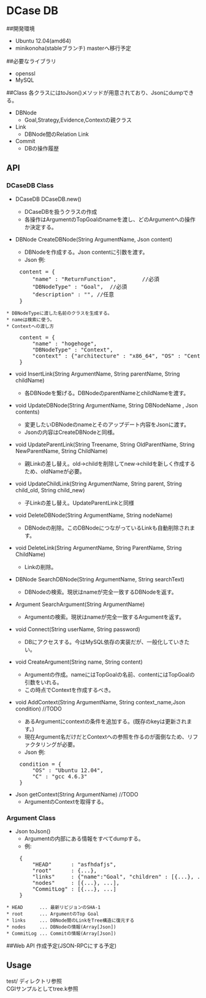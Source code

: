 ﻿# DCase DB
##開発環境
* Ubuntu 12.04(amd64)
* minikonoha(stableブランチ) masterへ移行予定

##必要なライブラリ
* openssl
* MySQL

##Class
各クラスにはtoJson()メソッドが用意されており、Jsonにdumpできる。
* DBNode
    * Goal,Strategy,Evidence,Contextの親クラス
* Link
    * DBNode間のRelation Link
* Commit
    * DBの操作履歴

## API
### DCaseDB Class
* DCaseDB DCaseDB.new()
    * DCaseDBを扱うクラスの作成
    * 各操作はArgumentのTopGoalのnameを渡し、どのArgumentへの操作か決定する。

* DBNode CreateDBNode(String ArgumentName, Json content)
    * DBNodeを作成する。Json contentに引数を渡す。
    * Json 例:
<pre>
    content = {
        "name" : "ReturnFunction",        //必須
        "DBNodeType" : "Goal",  //必須
        "description" : "", //任意
    }
</pre>

    * DBNodeTypeに渡した名前のクラスを生成する。
    * nameは検索に使う。
    * Contextへの渡し方
<pre>
    content = {
        "name" : "hogehoge",
        "DBNodeType" : "Context",
        "context" : {"architecture" : "x86_64", "OS" : "CentOS 6.3",  ...}
    }
</pre>
* void   InsertLink(String ArgumentName, String parentName, String childName)
    * 各DBNodeを繋げる。DBNodeのparentNameとchildNameを渡す。

* void   UpdateDBNode(String ArgumentName, String DBNodeName , Json contents)
    * 変更したいDBNodeのnameとそのアップデート内容をJsonに渡す。
    * Jsonの内容はCreateDBNodeと同様。

* void   UpdateParentLink(String Treename, String OldParentName, String NewParentName, String ChildName)
    * 親Linkの差し替え。old->childを削除してnew->childを新しく作成するため、oldNameが必要。

* void   UpdateChildLink(String ArgumentName, String parent, String child_old, String child_new)
    * 子Linkの差し替え。UpdateParentLinkと同様

* void   DeleteDBNode(String ArgumentName, String nodeName)
    * DBNodeの削除。このDBNodeにつながっているLinkも自動削除されます。

* void   DeleteLink(String ArgumentName, String ParentName, String ChildName)
    * Linkの削除。

* DBNode SearchDBNode(String ArgumentName, String searchText)
    * DBNodeの検索。現状はnameが完全一致するDBNodeを返す。

* Argument SearchArgument(String ArgumentName)
    * Argumentの検索。現状はnameが完全一致するArgumentを返す。

* void   Connect(String userName, String password)
    * DBにアクセスする。今はMySQL依存の実装だが、一般化していきたい。

* void   CreateArgument(String name, String content)
    * Argumentの作成。nameにはTopGoalの名前、contentにはTopGoalの引数をいれる。
    * この時点でContextを作成するべき。

* void   AddContext(String ArgumentName, String context_name,Json condition) //TODO
    * あるArgumentにcontextの条件を追加する。(既存のkeyは更新されます。)
    * 現在Argument名だけだとContextへの参照を作るのが面倒なため、リファクタリングが必要。
    * Json 例:
<pre>
    condition = {
        "OS" : "Ubuntu 12.04",
        "C" : "gcc 4.6.3"
    }
</pre>
* Json getContext(String ArgumentName) //TODO
    * ArgumentのContextを取得する。

### Argument Class
* Json   toJson()
    * Argumentの内部にある情報をすべてdumpする。<br />
    * 例:
<pre>
    {
        "HEAD"      : "asfhdafjs",
        "root"      : {...},
        "links"     : {"name":"Goal", "children" : [{...}, ...]},
        "nodes"     : [{...}, ...],
        "CommitLog" : [{...}, ...]
    }
</pre>
    * HEAD      ... 最新リビジョンのSHA-1
    * root      ... ArgumentのTop Goal
    * links     ... DBNode間のLinkをTree構造に復元する
    * nodes     ... DBNodeの情報(Array[Json])
    * CommitLog ... Commitの情報(Array[Json])

##Web API
作成予定(JSON-RPCにする予定)

## Usage
test/ ディレクトリ参照<br>
CGIサンプルとしてtree.k参照
